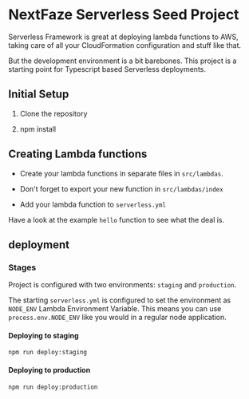 # NextFaze Serverless Seed Project

Serverless Framework is great at deploying lambda functions to AWS, taking care of all your CloudFormation configuration and stuff like that.

But the development environment is a bit barebones. This project is a starting point for Typescript based Serverless deployments.

## Initial Setup

1. Clone the repository

1. npm install

## Creating Lambda functions

* Create your lambda functions in separate files in `src/lambdas`.

* Don't forget to export your new function in `src/lambdas/index`

* Add your lambda function to `serverless.yml`

Have a look at the example `hello` function to see what the deal is.


## deployment

### Stages

Project is configured with two environments: `staging` and `production`.

The starting `serverless.yml` is configured to set the environment as `NODE_ENV` Lambda Environment Variable. This means you can use `process.env.NODE_ENV` like you would in a regular node application.

#### Deploying to staging

    npm run deploy:staging


#### Deploying to production

    npm run deploy:production

